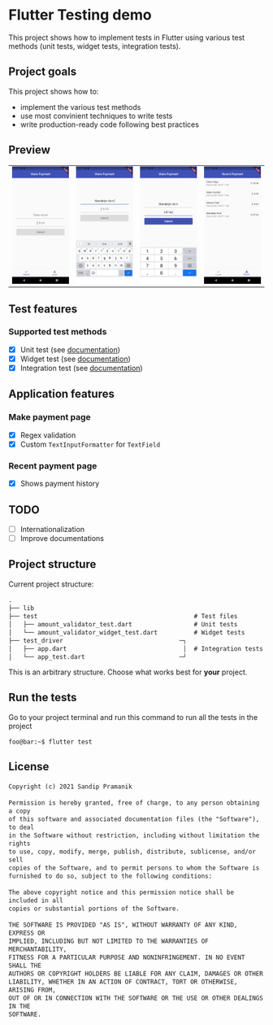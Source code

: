 # Flutter Testing demo

This project shows how to implement tests in Flutter using various test methods (unit tests, widget tests, integration tests).

## Project goals

This project shows how to:

- implement the various test methods
- use most convinient techniques to write tests
- write production-ready code following best practices

## Preview

<div style="text-align: center"><table><tr>
<td style="text-align: center">
<img src="screenshots/ss_one.png" width="200" />
</td>
<td style="text-align: center">
<img src="screenshots/ss_two.png" width="200"/>
</td>
</td>
<td style="text-align: center">
<img src="screenshots/ss_three.png" width="200"/>
</td>
</td>
<td style="text-align: center">
<img src="screenshots/ss_four.png" width="200"/>
</td>
</tr></table>
</div>

## Test features

### Supported test methods

- [x] Unit test (see [documentation](docs/unit-testing.md))
- [x] Widget test (see [documentation](docs/widget-testing.md))
- [x] Integration test (see [documentation](docs/integration-testing.md))

## Application features

### Make payment page

- [x] Regex validation
- [x] Custom `TextInputFormatter` for `TextField`

### Recent payment page

- [x] Shows payment history

## TODO

- [ ] Internationalization
- [ ] Improve documentations

## Project structure

Current project structure:

    .
    ├── lib
    ├── test                                           # Test files
    │   ├── amount_validator_test.dart                 # Unit tests
    │   └── amount_validator_widget_test.dart          # Widget tests
    ├── test_driver                                ─┐
    │   ├── app.dart                                │  # Integration tests
    │   └── app_test.dart                          ─┘ 


This is an arbitrary structure. Choose what works best for **your** project.

## Run the tests

Go to your project terminal and run this command to run all the tests in the project

```console
foo@bar:~$ flutter test
```

## License

```
Copyright (c) 2021 Sandip Pramanik

Permission is hereby granted, free of charge, to any person obtaining a copy
of this software and associated documentation files (the "Software"), to deal
in the Software without restriction, including without limitation the rights
to use, copy, modify, merge, publish, distribute, sublicense, and/or sell
copies of the Software, and to permit persons to whom the Software is
furnished to do so, subject to the following conditions:

The above copyright notice and this permission notice shall be included in all
copies or substantial portions of the Software.

THE SOFTWARE IS PROVIDED "AS IS", WITHOUT WARRANTY OF ANY KIND, EXPRESS OR
IMPLIED, INCLUDING BUT NOT LIMITED TO THE WARRANTIES OF MERCHANTABILITY,
FITNESS FOR A PARTICULAR PURPOSE AND NONINFRINGEMENT. IN NO EVENT SHALL THE
AUTHORS OR COPYRIGHT HOLDERS BE LIABLE FOR ANY CLAIM, DAMAGES OR OTHER
LIABILITY, WHETHER IN AN ACTION OF CONTRACT, TORT OR OTHERWISE, ARISING FROM,
OUT OF OR IN CONNECTION WITH THE SOFTWARE OR THE USE OR OTHER DEALINGS IN THE
SOFTWARE.
```
